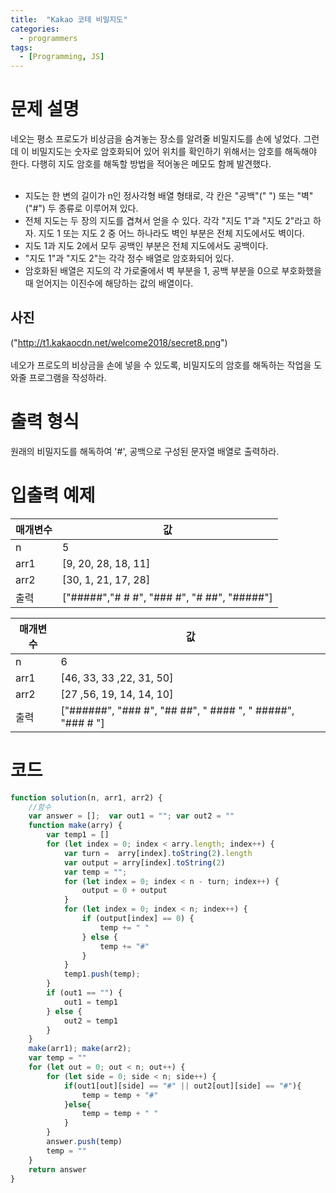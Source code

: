 ```yaml
---
title:  "Kakao 코테 비밀지도"
categories:
  - programmers
tags:
  - [Programming, JS]
---
```

# 문제 설명
네오는 평소 프로도가 비상금을 숨겨놓는 장소를 알려줄 비밀지도를 손에 넣었다. 그런데 이 비밀지도는 숫자로 암호화되어 있어 위치를 확인하기 위해서는 암호를 해독해야 한다. 다행히 지도 암호를 해독할 방법을 적어놓은 메모도 함께 발견했다.<br><br>

* 지도는 한 변의 길이가 n인 정사각형 배열 형태로, 각 칸은 "공백"(" ") 또는 "벽"("#") 두 종류로 이루어져 있다.
* 전체 지도는 두 장의 지도를 겹쳐서 얻을 수 있다. 각각 "지도 1"과 "지도 2"라고 하자. 지도 1 또는 지도 2 중 어느 하나라도 벽인 부분은 전체 지도에서도 벽이다. 
* 지도 1과 지도 2에서 모두 공백인 부분은 전체 지도에서도 공백이다.
* "지도 1"과 "지도 2"는 각각 정수 배열로 암호화되어 있다.
* 암호화된 배열은 지도의 각 가로줄에서 벽 부분을 1, 공백 부분을 0으로 부호화했을 때 얻어지는 이진수에 해당하는 값의 배열이다.

## 사진
("http://t1.kakaocdn.net/welcome2018/secret8.png")
<br>
<br>
네오가 프로도의 비상금을 손에 넣을 수 있도록, 비밀지도의 암호를 해독하는 작업을 도와줄 프로그램을 작성하라.

# 출력 형식
원래의 비밀지도를 해독하여 '#', 공백으로 구성된 문자열 배열로 출력하라.

# 입출력 예제

|매개변수|	값|
|--------|-----|
|n	|5|
|arr1	|[9, 20, 28, 18, 11]|
|arr2	|[30, 1, 21, 17, 28]|
|출력	|["#####","# # #", "### #", "# ##", "#####"]|


|매개변수|	값|
|--------|-----|
|n	|6|
|arr1	|[46, 33, 33 ,22, 31, 50]|
|arr2	|[27 ,56, 19, 14, 14, 10]|
|출력	|["######", "### #", "## ##", " #### ", " #####", "### # "]|


# 코드
```js
function solution(n, arr1, arr2) {
    //함수
    var answer = [];  var out1 = ""; var out2 = ""
    function make(arry) {
        var temp1 = []
        for (let index = 0; index < arry.length; index++) {
            var turn =  arry[index].toString(2).length
            var output = arry[index].toString(2)
            var temp = "";
            for (let index = 0; index < n - turn; index++) {
                output = 0 + output
            }
            for (let index = 0; index < n; index++) {
                if (output[index] == 0) {
                    temp += " "
                } else {
                    temp += "#"
                }
            }
            temp1.push(temp);
        }
        if (out1 == "") {
            out1 = temp1
        } else {
            out2 = temp1
        }
    }
    make(arr1); make(arr2);
    var temp = ""
    for (let out = 0; out < n; out++) {
        for (let side = 0; side < n; side++) {
            if(out1[out][side] == "#" || out2[out][side] == "#"){
                temp = temp + "#"
            }else{
                temp = temp + " "
            }
        }
        answer.push(temp)
        temp = ""
    }
    return answer
}
```